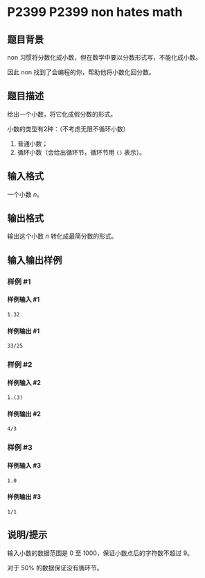 # P2399 P2399 non hates math

## 题目背景

non 习惯将分数化成小数，但在数学中要以分数形式写，不能化成小数。

因此 non 找到了会编程的你，帮助他将小数化回分数。

## 题目描述

给出一个小数，将它化成假分数的形式。

小数的类型有2种：（不考虑无限不循环小数）

1. 普通小数；
2. 循环小数（会给出循环节，循环节用 `()` 表示）。

## 输入格式

一个小数 $n$。

## 输出格式

输出这个小数 $n$ 转化成最简分数的形式。

## 输入输出样例

### 样例 #1

#### 样例输入 #1

```
1.32
```

#### 样例输出 #1

```
33/25
```

### 样例 #2

#### 样例输入 #2

```
1.(3)
```

#### 样例输出 #2

```
4/3
```

### 样例 #3

#### 样例输入 #3

```
1.0
```

#### 样例输出 #3

```
1/1
```

## 说明/提示

输入小数的数据范围是 $0$ 至 $1000$，保证小数点后的字符数不超过 $9$。

对于 $50\%$ 的数据保证没有循环节。
